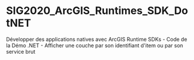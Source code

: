 # SIG2020_ArcGIS_Runtimes_SDK_DotNET
Développer des applications natives avec ArcGIS Runtime SDKs - Code de la Démo .NET - Afficher une couche par son identifiant d'item ou par son service brut
